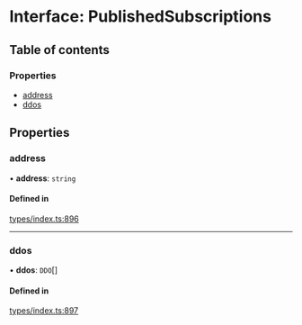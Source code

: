 # Interface: PublishedSubscriptions

## Table of contents

### Properties

- [address](PublishedSubscriptions.md#address)
- [ddos](PublishedSubscriptions.md#ddos)

## Properties

### address

• **address**: `string`

#### Defined in

[types/index.ts:896](https://github.com/nevermined-io/components-catalog/blob/430abaf/catalog/src/types/index.ts#L896)

___

### ddos

• **ddos**: `DDO`[]

#### Defined in

[types/index.ts:897](https://github.com/nevermined-io/components-catalog/blob/430abaf/catalog/src/types/index.ts#L897)
